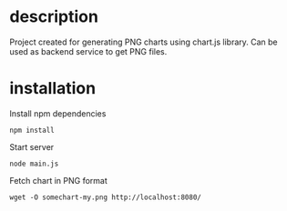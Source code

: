 # description

Project created for generating PNG charts using chart.js library. Can be used as backend service to get PNG files.

# installation

Install npm dependencies

```
npm install
```

Start server


```
node main.js
```


Fetch chart in PNG format


```
wget -O somechart-my.png http://localhost:8080/
```
